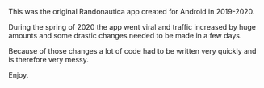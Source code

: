 This was the original Randonautica app created for Android in 2019-2020. 

During the spring of 2020 the app went viral and traffic increased by huge amounts and some drastic changes needed to be made in a few days. 

Because of those changes a lot of code had to be written very quickly and is therefore very messy.

Enjoy.
